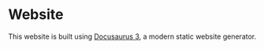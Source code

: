 # Website

This website is built using [Docusaurus 3](https://docusaurus.io/), a modern static website generator.
